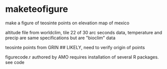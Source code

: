 maketeofigure
=============

make a figure of teosinte points on elevation map of mexico

altitude file from worldclim, tile 22 of 30 arc seconds data, temperature and precip are same specifications but are "bioclim" data

teosinte points from GRIN ## LIKELY, need to verify origin of points

figurecode.r authored by AMO
requires installation of several R packages. see code
